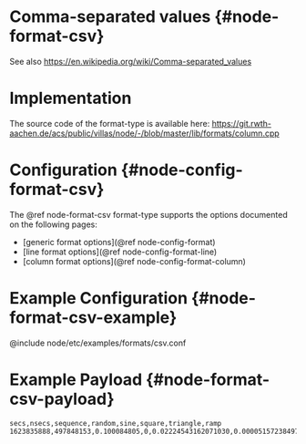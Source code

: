 # Comma-separated values {#node-format-csv}

See also https://en.wikipedia.org/wiki/Comma-separated_values

# Implementation

The source code of the format-type is available here:
https://git.rwth-aachen.de/acs/public/villas/node/-/blob/master/lib/formats/column.cpp
# Configuration {#node-config-format-csv}

The @ref node-format-csv format-type supports the options documented on the following pages:
- [generic format options](@ref node-config-format)
- [line format options](@ref node-config-format-line)
- [column format options](@ref node-config-format-column)

# Example Configuration {#node-format-csv-example}

@include node/etc/examples/formats/csv.conf

# Example Payload {#node-format-csv-payload}

```csv
secs,nsecs,sequence,random,sine,square,triangle,ramp
1623835888,497848153,0.100084805,0,0.02224543162071030,0.00005157238497847,-1.00000000000000000,0.99996716799999996,0.00000820800000000
```

